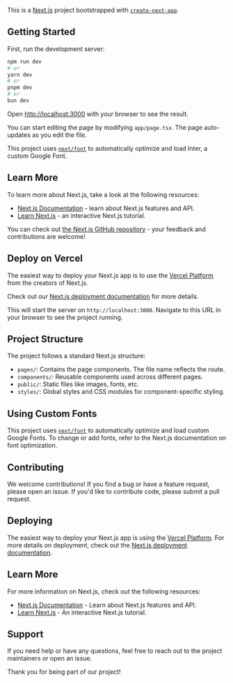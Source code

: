This is a [Next.js](https://nextjs.org/) project bootstrapped with [`create-next-app`](https://github.com/vercel/next.js/tree/canary/packages/create-next-app).

## Getting Started

First, run the development server:

```bash
npm run dev
# or
yarn dev
# or
pnpm dev
# or
bun dev
```

Open [http://localhost:3000](http://localhost:3000) with your browser to see the result.

You can start editing the page by modifying `app/page.tsx`. The page auto-updates as you edit the file.

This project uses [`next/font`](https://nextjs.org/docs/basic-features/font-optimization) to automatically optimize and load Inter, a custom Google Font.

## Learn More

To learn more about Next.js, take a look at the following resources:

- [Next.js Documentation](https://nextjs.org/docs) - learn about Next.js features and API.
- [Learn Next.js](https://nextjs.org/learn) - an interactive Next.js tutorial.

You can check out [the Next.js GitHub repository](https://github.com/vercel/next.js/) - your feedback and contributions are welcome!

## Deploy on Vercel

The easiest way to deploy your Next.js app is to use the [Vercel Platform](https://vercel.com/new?utm_medium=default-template&filter=next.js&utm_source=create-next-app&utm_campaign=create-next-app-readme) from the creators of Next.js.

Check out our [Next.js deployment documentation](https://nextjs.org/docs/deployment) for more details.

This will start the server on `http://localhost:3000`. Navigate to this URL in your browser to see the project running.

## Project Structure

The project follows a standard Next.js structure:

- `pages/`: Contains the page components. The file name reflects the route.
- `components/`: Reusable components used across different pages.
- `public/`: Static files like images, fonts, etc.
- `styles/`: Global styles and CSS modules for component-specific styling.

## Using Custom Fonts

This project uses [`next/font`](https://nextjs.org/docs/basic-features/font-optimization) to automatically optimize and load custom Google Fonts. To change or add fonts, refer to the Next.js documentation on font optimization.

## Contributing

We welcome contributions! If you find a bug or have a feature request, please open an issue. If you'd like to contribute code, please submit a pull request.

## Deploying

The easiest way to deploy your Next.js app is using the [Vercel Platform](https://vercel.com/new?utm_medium=default-template&filter=next.js&utm_source=create-next-app&utm_campaign=create-next-app-readme). For more details on deployment, check out the [Next.js deployment documentation](https://nextjs.org/docs/deployment).

## Learn More

For more information on Next.js, check out the following resources:

- [Next.js Documentation](https://nextjs.org/docs) - Learn about Next.js features and API.
- [Learn Next.js](https://nextjs.org/learn) - An interactive Next.js tutorial.

## Support

If you need help or have any questions, feel free to reach out to the project maintainers or open an issue.

Thank you for being part of our project!
